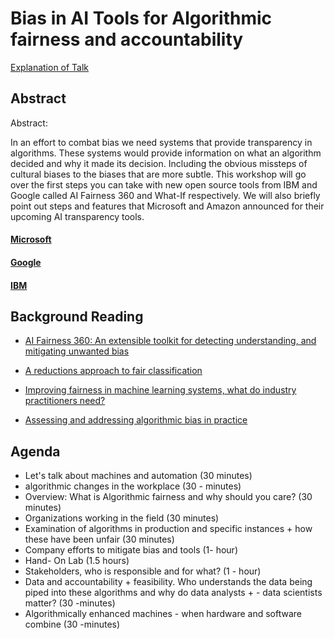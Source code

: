 # Bias in AI Tools for Algorithmic fairness and accountability
[Explanation of Talk](https://www.youtube.com/watch?v=LFADNppMYZQ)

## Abstract
Abstract:

In an effort to combat bias we need systems that provide transparency in algorithms. These systems would provide information on what an algorithm decided and why it made its decision. Including the obvious missteps of cultural biases to the biases that are more subtle. This workshop will go over the first steps you can take with new open source tools from IBM and Google called AI Fairness 360 and What-If respectively. We will also briefly point out steps and features that Microsoft and Amazon announced for their upcoming AI transparency tools.  

#### [Microsoft](https://www.microsoft.com/en-us/research/blog/machine-learning-for-fair-decisions/)

#### [Google](https://ai.googleblog.com/2018/09/the-what-if-tool-code-free-probing-of.html)

#### [IBM](https://www.ibm.com/blogs/research/2018/09/ai-fairness-360/)

## Background Reading

- [AI Fairness 360: An extensible toolkit for detecting understanding, and mitigating unwanted bias](https://arxiv.org/pdf/1810.01943.pdf)

- [A reductions approach to fair classification](https://arxiv.org/pdf/1803.02453.pdf)

- [Improving fairness in machine learning systems, what do industry practitioners need?](https://arxiv.org/pdf/1812.05239.pdf)

- [Assessing and addressing algorithmic bias in practice](http://interactions.acm.org/archive/view/november-december-2018/assessing-and-addressing-algorithmic-bias-in-practice)


## Agenda

- Let's talk about machines and automation (30 minutes)
- algorithmic changes in the workplace (30 - minutes)
- Overview: What is Algorithmic fairness and why should you care? (30 minutes)
- Organizations working in the field (30 minutes)
- Examination of algorithms in production and specific instances + how these have been unfair (30 minutes)
- Company efforts to mitigate bias and tools (1- hour)
- Hand- On Lab (1.5 hours)
- Stakeholders, who is responsible and for what? (1 - hour)
- Data and accountability + feasibility. Who understands the data being piped into these algorithms and why do data analysts + - data scientists matter? (30 -minutes)
- Algorithmically enhanced machines - when hardware and software combine (30 -minutes)
